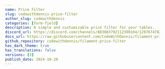 ```yaml
---
name: Price Filter
slug: codewithdennis-price-filter
author_slug: codewithdennis
categories: [form-field]
description: A simple and customizable price filter for your tables.
discord_url: https://discord.com/channels/883083792112300104/1297674782069756005
docs_url: https://raw.githubusercontent.com/CodeWithDennis/filament-price-filter/main/README.md
github_repository: codewithdennis/filament-price-filter
has_dark_theme: true
has_translations: false
versions: [3]
publish_date: 2024-10-20
---
```


